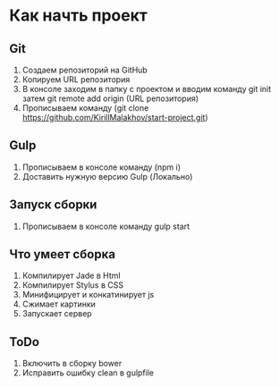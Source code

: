 # Как начть проект
## Git
1. Создаем репозиторий на GitHub
2. Копируем URL репозитория
3. В консоле заходим в папку с проектом и вводим команду git init затем git remote add origin (URL репозитория)
4. Прописываем команду (git clone https://github.com/KirillMalakhov/start-project.git)

## Gulp
1. Прописываем в консоле команду (npm i)
2. Доставить нужную версию Gulp (Локально) 

## Запуск сборки
1. Прописываем в консоле команду gulp start

## Что умеет сборка
1. Компилирует Jade в Html
2. Компилирует Stylus в CSS
3. Минифицирует и конкатинирует js 
4. Сжимает картинки 
5. Запускает сервер

## ToDo
1. Включить в сборку bower
2. Исправить ошибку clean в gulpfile

